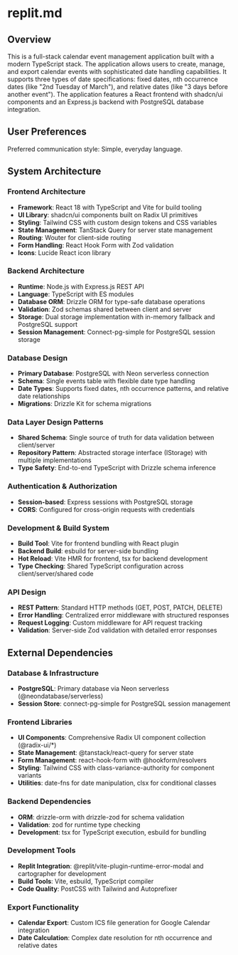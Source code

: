 # replit.md

## Overview

This is a full-stack calendar event management application built with a modern TypeScript stack. The application allows users to create, manage, and export calendar events with sophisticated date handling capabilities. It supports three types of date specifications: fixed dates, nth occurrence dates (like "2nd Tuesday of March"), and relative dates (like "3 days before another event"). The application features a React frontend with shadcn/ui components and an Express.js backend with PostgreSQL database integration.

## User Preferences

Preferred communication style: Simple, everyday language.

## System Architecture

### Frontend Architecture
- **Framework**: React 18 with TypeScript and Vite for build tooling
- **UI Library**: shadcn/ui components built on Radix UI primitives
- **Styling**: Tailwind CSS with custom design tokens and CSS variables
- **State Management**: TanStack Query for server state management
- **Routing**: Wouter for client-side routing
- **Form Handling**: React Hook Form with Zod validation
- **Icons**: Lucide React icon library

### Backend Architecture
- **Runtime**: Node.js with Express.js REST API
- **Language**: TypeScript with ES modules
- **Database ORM**: Drizzle ORM for type-safe database operations
- **Validation**: Zod schemas shared between client and server
- **Storage**: Dual storage implementation with in-memory fallback and PostgreSQL support
- **Session Management**: Connect-pg-simple for PostgreSQL session storage

### Database Design
- **Primary Database**: PostgreSQL with Neon serverless connection
- **Schema**: Single events table with flexible date type handling
- **Date Types**: Supports fixed dates, nth occurrence patterns, and relative date relationships
- **Migrations**: Drizzle Kit for schema migrations

### Data Layer Design Patterns
- **Shared Schema**: Single source of truth for data validation between client/server
- **Repository Pattern**: Abstracted storage interface (IStorage) with multiple implementations
- **Type Safety**: End-to-end TypeScript with Drizzle schema inference

### Authentication & Authorization
- **Session-based**: Express sessions with PostgreSQL storage
- **CORS**: Configured for cross-origin requests with credentials

### Development & Build System
- **Build Tool**: Vite for frontend bundling with React plugin
- **Backend Build**: esbuild for server-side bundling
- **Hot Reload**: Vite HMR for frontend, tsx for backend development
- **Type Checking**: Shared TypeScript configuration across client/server/shared code

### API Design
- **REST Pattern**: Standard HTTP methods (GET, POST, PATCH, DELETE)
- **Error Handling**: Centralized error middleware with structured responses
- **Request Logging**: Custom middleware for API request tracking
- **Validation**: Server-side Zod validation with detailed error responses

## External Dependencies

### Database & Infrastructure
- **PostgreSQL**: Primary database via Neon serverless (@neondatabase/serverless)
- **Session Store**: connect-pg-simple for PostgreSQL session management

### Frontend Libraries
- **UI Components**: Comprehensive Radix UI component collection (@radix-ui/*)
- **State Management**: @tanstack/react-query for server state
- **Form Management**: react-hook-form with @hookform/resolvers
- **Styling**: Tailwind CSS with class-variance-authority for component variants
- **Utilities**: date-fns for date manipulation, clsx for conditional classes

### Backend Dependencies
- **ORM**: drizzle-orm with drizzle-zod for schema validation
- **Validation**: zod for runtime type checking
- **Development**: tsx for TypeScript execution, esbuild for bundling

### Development Tools
- **Replit Integration**: @replit/vite-plugin-runtime-error-modal and cartographer for development
- **Build Tools**: Vite, esbuild, TypeScript compiler
- **Code Quality**: PostCSS with Tailwind and Autoprefixer

### Export Functionality
- **Calendar Export**: Custom ICS file generation for Google Calendar integration
- **Date Calculation**: Complex date resolution for nth occurrence and relative dates